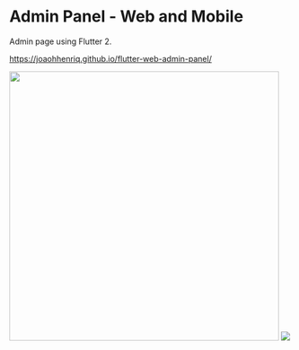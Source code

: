 # Admin Panel - Web and Mobile

Admin page using Flutter 2.

https://joaohhenriq.github.io/flutter-web-admin-panel/

<img src="static/mobile.gif" height="480px" > 
<img src="static/Web.gif">
